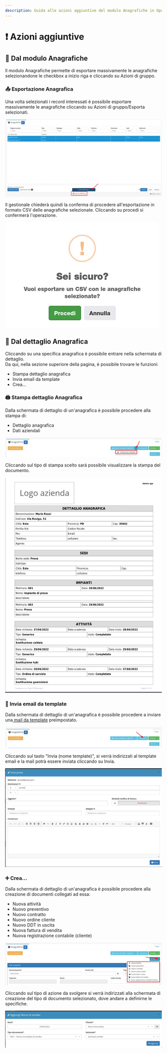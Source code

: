 ```yaml
---
description: Guida alle azioni aggiuntive del modulo Anagrafiche in OpenSTAManager
---
```


# ❗ Azioni aggiuntive

## 👥 Dal modulo Anagrafiche

Il modulo Anagrafiche permette di esportare massivamente le anagrafiche selezionandone le checkbox a inizio riga e cliccando su Azioni di gruppo.

### 📤 Esportazione Anagrafica

Una volta selezionati i record interessati è possibile esportare massivamente le anagrafiche cliccando su Azioni di gruppo/Esporta selezionati.

![](<../../.gitbook/assets/image (31) (1) (1) (1) (1) (1) (2).png>)

Il gestionale chiederà quindi la conferma di procedere all'esportazione in formato CSV delle anagrafiche selezionate. Cliccando su procedi si confermerà l'operazione.

![](<../../.gitbook/assets/image (92) (1) (2) (1) (1) (1).png>)

## 👤 Dal dettaglio Anagrafica

Cliccando su una specifica anagrafica è possibile entrare nella schermata di dettaglio.\
Da qui, nella sezione superiore della pagina, è possibile trovare le funzioni:

* Stampa dettaglio anagrafica
* Invia email da template
* Crea...

### 🖨️ Stampa dettaglio Anagrafica

Dalla schermata di dettaglio di un'anagrafica è possibile procedere alla stampa di:

* Dettaglio anagrafica
* Dati aziendali

![](<../../.gitbook/assets/image (42) (1) (1) (1) (1).png>)

Cliccando sul tipo di stampa scelto sarà possibile visualizzare la stampa del documento.

![](<../../.gitbook/assets/image (95) (1) (1) (1) (1) (1).png>)

### 📧 Invia email da template

Dalla schermata di dettaglio di un'anagrafica è possibile procedere a inviare una[ mail da template](../email/template.md) preimpostato.

![](<../../.gitbook/assets/image (36) (1) (1) (1) (1) (1) (2).png>)

Cliccando sul tasto "Invia (nome template)", si verrà indirizzati al template email e la mail potrà essere inviata cliccando su Invia.

![](<../../.gitbook/assets/image (70) (1) (1) (1) (1).png>)

### ➕ Crea...

Dalla schermata di dettaglio di un'anagrafica è possibile procedere alla creazione di documenti collegati ad essa:

* Nuova attività
* Nuovo preventivo
* Nuovo contratto
* Nuovo ordine cliente
* Nuovo DDT in uscita
* Nuova fattura di vendita
* Nuova registrazione contabile (cliente)

![](<../../.gitbook/assets/image (81) (1) (1).png>)

Cliccando sul tipo di azione da svolgere si verrà indirizzati alla schermata di creazione del tipo di documento selezionato, dove andare a definirne le specifiche.

![](<../../.gitbook/assets/image (44) (1) (1) (1) (1) (1) (1).png>)
